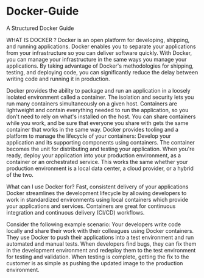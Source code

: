 # Docker-Guide
A Structured Docker Guide 

WHAT IS DOCKER ?
Docker is an open platform for developing, shipping, and running applications. Docker enables you to separate your applications from your infrastructure so you can deliver software quickly. With Docker, you can manage your infrastructure in the same ways you manage your applications. By taking advantage of Docker's methodologies for shipping, testing, and deploying code, you can significantly reduce the delay between writing code and running it in production.

Docker provides the ability to package and run an application in a loosely isolated environment called a container. The isolation and security lets you run many containers simultaneously on a given host. Containers are lightweight and contain everything needed to run the application, so you don't need to rely on what's installed on the host. You can share containers while you work, and be sure that everyone you share with gets the same container that works in the same way.
Docker provides tooling and a platform to manage the lifecycle of your containers:
   Develop your application and its supporting components using containers.
   The container becomes the unit for distributing and testing your application.
   When you're ready, deploy your application into your production environment, as a container or an orchestrated service. This works the same whether your production 
   environment is a local data center, a cloud provider, or a hybrid of the two.


What can I use Docker for?
Fast, consistent delivery of your applications
Docker streamlines the development lifecycle by allowing developers to work in standardized environments using local containers which provide your applications and services. Containers are great for continuous integration and continuous delivery (CI/CD) workflows.

Consider the following example scenario:
Your developers write code locally and share their work with their colleagues using Docker containers.
They use Docker to push their applications into a test environment and run automated and manual tests.
When developers find bugs, they can fix them in the development environment and redeploy them to the test environment for testing and validation.
When testing is complete, getting the fix to the customer is as simple as pushing the updated image to the production environment.
